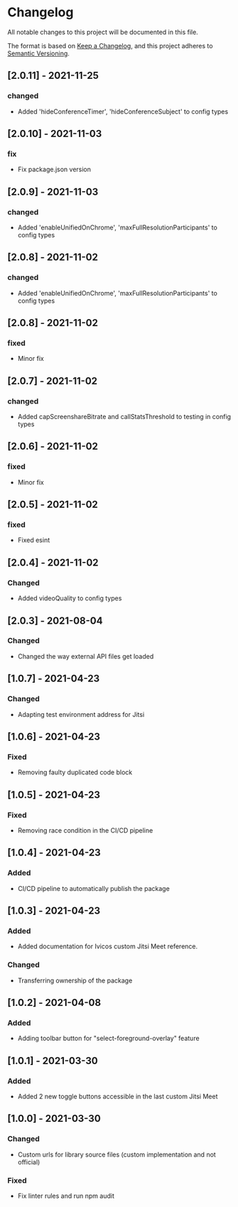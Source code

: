 # Changelog

All notable changes to this project will be documented in this file.

The format is based on [Keep a Changelog](https://keepachangelog.com/en/1.0.0/),
and this project adheres to [Semantic Versioning](https://semver.org/spec/v2.0.0.html).

## [2.0.11] - 2021-11-25

### changed

- Added 'hideConferenceTimer', 'hideConferenceSubject' to config types

## [2.0.10] - 2021-11-03

### fix

- Fix package.json version

## [2.0.9] - 2021-11-03

### changed

- Added 'enableUnifiedOnChrome', 'maxFullResolutionParticipants' to config types

## [2.0.8] - 2021-11-02

### changed

- Added 'enableUnifiedOnChrome', 'maxFullResolutionParticipants' to config types

## [2.0.8] - 2021-11-02

### fixed

- Minor fix

## [2.0.7] - 2021-11-02

### changed

- Added capScreenshareBitrate and callStatsThreshold to testing in config types

## [2.0.6] - 2021-11-02

### fixed

- Minor fix

## [2.0.5] - 2021-11-02

### fixed

- Fixed esint

## [2.0.4] - 2021-11-02

### Changed

- Added videoQuality to config types

## [2.0.3] - 2021-08-04

### Changed

- Changed the way external API files get loaded

## [1.0.7] - 2021-04-23

### Changed

- Adapting test environment address for Jitsi

## [1.0.6] - 2021-04-23

### Fixed

- Removing faulty duplicated code block

## [1.0.5] - 2021-04-23

### Fixed

- Removing race condition in the CI/CD pipeline

## [1.0.4] - 2021-04-23

### Added

- CI/CD pipeline to automatically publish the package

## [1.0.3] - 2021-04-23

### Added

- Added documentation for Ivicos custom Jitsi Meet reference.

### Changed

- Transferring ownership of the package

## [1.0.2] - 2021-04-08

### Added

- Adding toolbar button for "select-foreground-overlay" feature

## [1.0.1] - 2021-03-30

### Added

- Added 2 new toggle buttons accessible in the last custom Jitsi Meet

## [1.0.0] - 2021-03-30

### Changed

- Custom urls for library source files (custom implementation and not official)

### Fixed

- Fix linter rules and run npm audit
